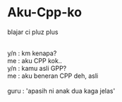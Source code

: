 # Aku-Cpp-ko
blajar ci pluz plus <br>
<br>

y/n : km kenapa? <br>
me : aku CPP kok.. <br>
y/n : kamu asli GPP? <br>
me : aku beneran CPP deh, asli <br>
<br>
guru : 'apasih ni anak dua kaga jelas' <br>
<br>

